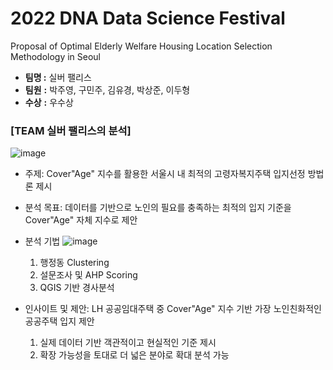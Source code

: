 # 2022 DNA Data Science Festival
Proposal of Optimal Elderly Welfare Housing Location Selection Methodology in Seoul


- **팀명 :** 실버 팰리스
- **팀원** **:** 박주영, 구민주, 김유경, 박상준, 이두형
- **수상** **:** 우수상
    
    
    
### [TEAM 실버 팰리스의 분석]
![image](https://user-images.githubusercontent.com/79184083/226180538-c715ce00-a9f8-45e6-a5ba-8d9f0fcadc9d.png)

- 주제: Cover"Age" 지수를 활용한 서울시 내 최적의 고령자복지주택 입지선정 방법론 제시

- 분석 목표: 데이터를 기반으로 노인의 필요를 충족하는 최적의 입지 기준을 Cover"Age" 자체 지수로 제안

- 분석 기법
![image](https://user-images.githubusercontent.com/79184083/226180798-31b134a6-edc5-4bb1-b41d-d0150b43da4b.png)

  1) 행정동 Clustering
  2) 설문조사 및 AHP Scoring
  3) QGIS 기반 경사분석

- 인사이트 및 제안: LH 공공임대주택 중 Cover"Age" 지수 기반 가장 노인친화적인 공공주택 입지 제안
  1) 실제 데이터 기반 객관적이고 현실적인 기준 제시
  2) 확장 가능성을 토대로 더 넓은 분야로 확대 분석 가능
